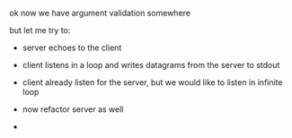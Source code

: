 ok now we have argument validation somewhere

but let me try to:

* server echoes to the client
* client listens in a loop and writes datagrams from the server to stdout
* client already listen for the server, but we would like to listen in infinite
    loop

* now refactor server as well
*